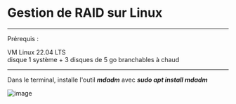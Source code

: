 # Gestion de RAID sur Linux

___

Prérequis :   

VM Linux 22.04 LTS  
disque 1 système   +    3 disques de 5 go branchables à chaud   

___

Dans le terminal, installe l'outil **_mdadm_** avec **_sudo apt install mdadm_**  

![image](https://github.com/techerbeatrice/Raid_sur_Linux/assets/138071140/d1b61b24-e52d-4e35-8922-fd020b6736eb)





